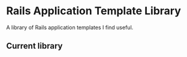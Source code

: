 Rails Application Template Library
==================================

A library of Rails application templates I find useful.

Current library
---------------
